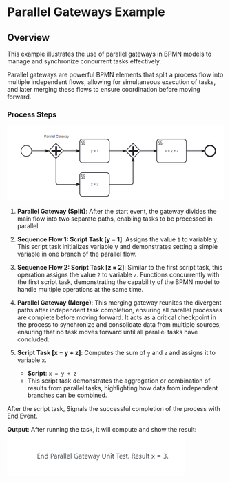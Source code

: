 # Parallel Gateways Example

## Overview

This example illustrates the use of parallel gateways in BPMN models to manage and synchronize concurrent tasks effectively. 

Parallel gateways are powerful BPMN elements that split a process flow into multiple independent flows, allowing for simultaneous execution of tasks, and later merging these flows to ensure coordination before moving forward.

### Process Steps
![Parallel Gateway Example](images/parallel_gateway_ex1.png)
1. **Parallel Gateway (Split)**: After the start event, the gateway divides the main flow into two separate paths, enabling tasks to be processed in parallel.

2. **Sequence Flow 1: Script Task [y = 1]**: Assigns the value `1` to variable y. This script task initializes variable y and demonstrates setting a simple variable in one branch of the parallel flow.

3. **Sequence Flow 2: Script Task [z = 2]**: Similar to the first script task, this operation assigns the value `2` to variable `z`. Functions concurrently with the first script task, demonstrating the capability of the BPMN model to handle multiple operations at the same time.

4. **Parallel Gateway (Merge)**: This merging gateway reunites the divergent paths after independent task completion, ensuring all parallel processes are complete before moving forward. It acts as a critical checkpoint in the process to synchronize and consolidate data from multiple sources, ensuring that no task moves forward until all parallel tasks have concluded.

5. **Script Task [x = y + z]**: Computes the sum of `y` and `z` and assigns it to variable `x`.
   - **Script**: `x = y + z`
   - This script task demonstrates the aggregation or combination of results from parallel tasks, highlighting how data from independent branches can be combined.

After the script task, Signals the successful completion of the process with End Event.

**Output**:
After running the task, it will compute and show the result:
![Parallel Gateway Example](images/parallel_gateway_ex2.png)
